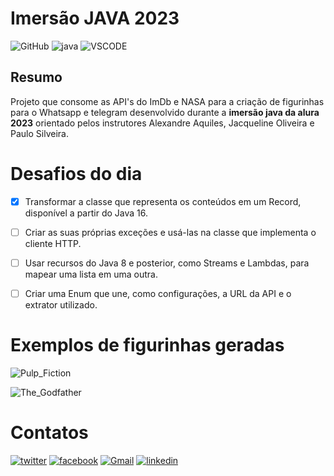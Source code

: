 # Imersão JAVA 2023

![GitHub](https://img.shields.io/badge/-github-%23181717?style=for-the-badge&logo=github)
![java](https://img.shields.io/badge/-Java-%23181717?style=for-the-badge)
![VSCODE](https://img.shields.io/badge/-Visual_Studio_Code-%23181717?style=for-the-badge&logo=Visual-Studio-Code)


## Resumo

Projeto que consome as API's do ImDb e NASA para a criação de figurinhas para o Whatsapp e telegram desenvolvido durante a **imersão java da alura 2023** orientado pelos instrutores Alexandre Aquiles, Jacqueline Oliveira e Paulo Silveira.


# Desafios do dia

- [X] Transformar a classe que representa os conteúdos em um Record, disponível a partir do Java 16.

- [ ] Criar as suas próprias exceções e usá-las na classe que implementa o cliente HTTP.

- [ ] Usar recursos do Java 8 e posterior, como Streams e Lambdas, para mapear uma lista em uma outra.

- [ ] Criar uma Enum que une, como configurações, a URL da API e o extrator utilizado.

# Exemplos de figurinhas geradas

![Pulp_Fiction](https://user-images.githubusercontent.com/89864715/229316062-564ae8a8-152f-46b2-a5f2-dc0c5e434715.png)

![The_Godfather](https://user-images.githubusercontent.com/89864715/229316071-b71a37d3-c27c-4575-b1cc-2791c5761352.png)

# Contatos

[![twitter](https://img.shields.io/badge/%20-Twitter-1DA1F2?style=for-the-badge&logo=twitter&logoColor=white)](https://twitter.com/SilvioCBONFIM)
[![facebook](https://img.shields.io/badge/%20-Facebook-1877F2?style=for-the-badge&logo=facebook&logoColor=white)](https://facebook.com/silvio.cavalcanti.5)
[![Gmail](https://img.shields.io/badge/%20-Gmail-EA4335?style=for-the-badge&logo=gmail&logoColor=white)](mailto:silviocavalcanti2011@gmail.com)
[![linkedin](https://img.shields.io/badge/%20-Linkedin-0A66C2?style=for-the-badge&logo=linkedin&logoColor=white)](https://www.linkedin.com/in/silvio-cavalcanti-bonfim/)
